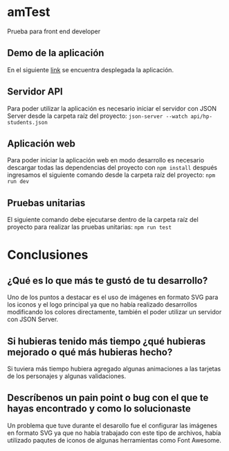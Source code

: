 # amTest

Prueba para front end developer

## Demo de la aplicación

[app]: https://competent-hugle-8df6ec.netlify.app/

En el siguiente [link][app] se encuentra desplegada la aplicación.

## Servidor API

Para poder utilizar la aplicación es necesario iniciar el servidor con JSON Server desde la carpeta raíz del proyecto:
`json-server --watch api/hp-students.json`

## Aplicación web

Para poder iniciar la aplicación web en modo desarrollo es necesario descargar todas las dependencias del proyecto con `npm install` después ingresamos el siguiente comando desde la carpeta raíz del proyecto:
`npm run dev`

## Pruebas unitarias

El siguiente comando debe ejecutarse dentro de la carpeta raíz del proyecto para realizar las pruebas unitarias:
`npm run test`

# Conclusiones

## ¿Qué es lo que más te gustó de tu desarrollo?

Uno de los puntos a destacar es el uso de imágenes en formato SVG para los iconos y el logo principal ya que no había realizado desarrollos modificando los colores directamente, también el poder utilizar un servidor con JSON Server.

## Si hubieras tenido más tiempo ¿qué hubieras mejorado o qué más hubieras hecho?

Si tuviera más tiempo hubiera agregado algunas animaciones a las tarjetas de los personajes y algunas validaciones.

## Descríbenos un pain point o bug con el que te hayas encontrado y como lo solucionaste

Un problema que tuve durante el desarollo fue el configurar las imágenes en formato SVG ya que no había trabajado con este tipo de archivos, había utilizado paqutes de iconos de algunas herramientas como Font Awesome.
